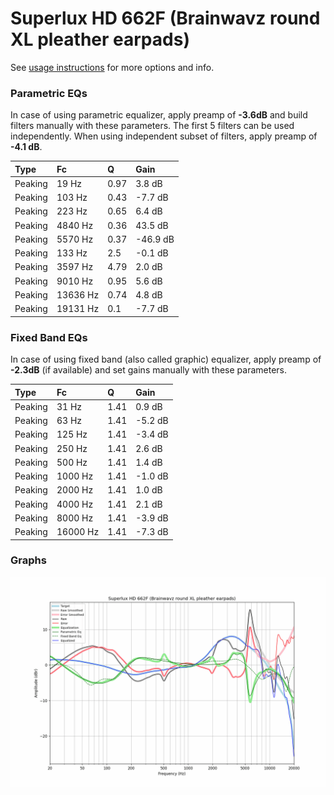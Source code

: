 # Superlux HD 662F (Brainwavz round XL pleather earpads)
See [usage instructions](https://github.com/jaakkopasanen/AutoEq#usage) for more options and info.

### Parametric EQs
In case of using parametric equalizer, apply preamp of **-3.6dB** and build filters manually
with these parameters. The first 5 filters can be used independently.
When using independent subset of filters, apply preamp of **-4.1 dB**.

| Type    | Fc       |    Q | Gain     |
|:--------|:---------|:-----|:---------|
| Peaking | 19 Hz    | 0.97 | 3.8 dB   |
| Peaking | 103 Hz   | 0.43 | -7.7 dB  |
| Peaking | 223 Hz   | 0.65 | 6.4 dB   |
| Peaking | 4840 Hz  | 0.36 | 43.5 dB  |
| Peaking | 5570 Hz  | 0.37 | -46.9 dB |
| Peaking | 133 Hz   | 2.5  | -0.1 dB  |
| Peaking | 3597 Hz  | 4.79 | 2.0 dB   |
| Peaking | 9010 Hz  | 0.95 | 5.6 dB   |
| Peaking | 13636 Hz | 0.74 | 4.8 dB   |
| Peaking | 19131 Hz | 0.1  | -7.7 dB  |

### Fixed Band EQs
In case of using fixed band (also called graphic) equalizer, apply preamp of **-2.3dB**
(if available) and set gains manually with these parameters.

| Type    | Fc       |    Q | Gain    |
|:--------|:---------|:-----|:--------|
| Peaking | 31 Hz    | 1.41 | 0.9 dB  |
| Peaking | 63 Hz    | 1.41 | -5.2 dB |
| Peaking | 125 Hz   | 1.41 | -3.4 dB |
| Peaking | 250 Hz   | 1.41 | 2.6 dB  |
| Peaking | 500 Hz   | 1.41 | 1.4 dB  |
| Peaking | 1000 Hz  | 1.41 | -1.0 dB |
| Peaking | 2000 Hz  | 1.41 | 1.0 dB  |
| Peaking | 4000 Hz  | 1.41 | 2.1 dB  |
| Peaking | 8000 Hz  | 1.41 | -3.9 dB |
| Peaking | 16000 Hz | 1.41 | -7.3 dB |

### Graphs
![](./Superlux%20HD%20662F%20(Brainwavz%20round%20XL%20pleather%20earpads).png)